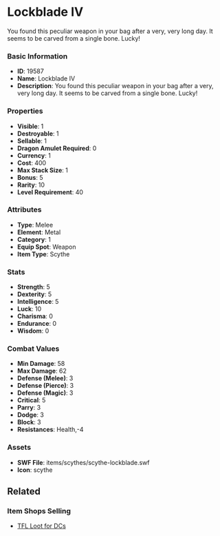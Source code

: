 # Lockblade IV

You found this peculiar weapon in your bag after a very, very long day. It seems to be carved from a single bone. Lucky!

### Basic Information

- **ID**: 19587
- **Name**: Lockblade IV
- **Description**: You found this peculiar weapon in your bag after a very, very long day. It seems to be carved from a single bone. Lucky!

### Properties

- **Visible**: 1
- **Destroyable**: 1
- **Sellable**: 1
- **Dragon Amulet Required**: 0
- **Currency**: 1
- **Cost**: 400
- **Max Stack Size**: 1
- **Bonus**: 5
- **Rarity**: 10
- **Level Requirement**: 40

### Attributes

- **Type**: Melee
- **Element**: Metal
- **Category**: 1
- **Equip Spot**: Weapon
- **Item Type**: Scythe

### Stats

- **Strength**: 5
- **Dexterity**: 5
- **Intelligence**: 5
- **Luck**: 10
- **Charisma**: 0
- **Endurance**: 0
- **Wisdom**: 0

### Combat Values

- **Min Damage**: 58
- **Max Damage**: 62
- **Defense (Melee)**: 3
- **Defense (Pierce)**: 3
- **Defense (Magic)**: 3
- **Critical**: 5
- **Parry**: 3
- **Dodge**: 3
- **Block**: 3
- **Resistances**: Health,-4

### Assets

- **SWF File**: items/scythes/scythe-lockblade.swf
- **Icon**: scythe

## Related

### Item Shops Selling

- [TFL Loot for DCs](../item-shops/665-tfl-loot-for-dcs.md)

